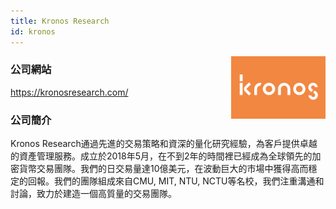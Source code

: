 ```yaml
---
title: Kronos Research
id: kronos
---
```


<img src="/kronos.jpg" alt="Kronos Logo" style="float: right; width: 30%;"> 

### 公司網站

https://kronosresearch.com/

### 公司簡介

Kronos Research通過先進的交易策略和資深的量化研究經驗，為客戶提供卓越的資產管理服務。成立於2018年5月，在不到2年的時間裡已經成為全球領先的加密貨幣交易團隊。我們的日交易量達10億美元，在波動巨大的市場中獲得高而穩定的回報。我們的團隊組成來自CMU, MIT, NTU, NCTU等名校，我們注重溝通和討論，致力於建造一個高質量的交易團隊。
